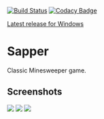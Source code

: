 [![Build Status](https://travis-ci.org/ilyayunkin/Sapper.svg)](https://travis-ci.org/ilyayunkin/Sapper)
[![Codacy Badge](https://api.codacy.com/project/badge/Grade/1b91e483a86644b3b60c6a3425b59537)](https://www.codacy.com/app/ilya.yunkin/Sapper?utm_source=github.com&amp;utm_medium=referral&amp;utm_content=ilyayunkin/Sapper&amp;utm_campaign=Badge_Grade)

[Latest release for Windows](https://github.com/ilyayunkin/Sapper/releases/latest)
# Sapper
Classic Minesweeper game.

## Screenshots

![](https://github.com/ilyayunkin/Sapper/blob/master/Screenshots/Screenshot-Sapper.png)
![](https://github.com/ilyayunkin/Sapper/blob/master/Screenshots/Screenshot-Sapper-1.png)
![](https://github.com/ilyayunkin/Sapper/blob/master/Screenshots/Screenshot-Sapper-2.png)
